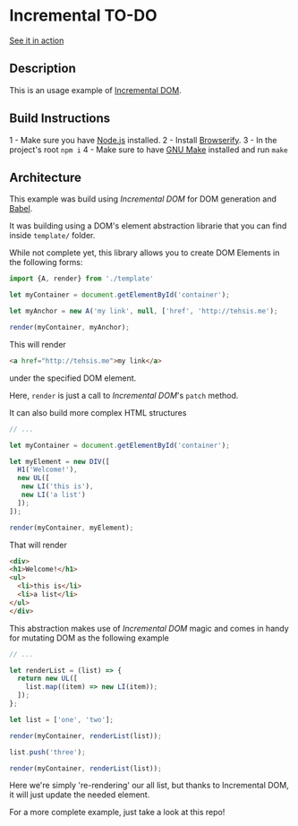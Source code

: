 # Incremental TO-DO

[See it in action](https://tehsis.github.io/incremental-todo)

## Description

This is an usage example of [Incremental DOM](https://github.com/google/incremental-dom).

## Build Instructions

1 - Make sure you have [Node.js](https://nodejs.org) installed.
2 - Install [Browserify](https://browserify.org).
3 - In the project's root `npm i`
4 - Make sure to have [GNU Make](www.gnu.org/s/make/) installed and run `make`

## Architecture

This example was build using _Incremental DOM_ for DOM generation and [Babel](https://babeljs.io).

It was building using a DOM's element abstraction librarie that you can find inside `template/` folder.

While not complete yet, this library allows you to create DOM Elements in the following forms:

```js
import {A, render} from './template'

let myContainer = document.getElementById('container');

let myAnchor = new A('my link', null, ['href', 'http://tehsis.me');

render(myContainer, myAnchor);
```

This will render

```html
<a href="http://tehsis.me">my link</a>

```

under the specified DOM element.

Here, `render` is just a call to _Incremental DOM_'s `patch` method.

It can also build more complex HTML structures

```js
// ...

let myContainer = document.getElementById('container');

let myElement = new DIV([
  H1('Welcome!'),
  new UL([
   new LI('this is'),
   new LI('a list')
  ]);
]);

render(myContainer, myElement);
```

That will render

```html
<div>
<h1>Welcome!</h1>
<ul>
  <li>this is</li>
  <li>a list</li>
</ul>
</div>
```

This abstraction makes use of _Incremental DOM_ magic and comes in handy for mutating DOM as the following example

```js
// ...

let renderList = (list) => {
  return new UL([
    list.map((item) => new LI(item));
  ]);
};

let list = ['one', 'two'];

render(myContainer, renderList(list));

list.push('three');

render(myContainer, renderList(list));
```

Here we're simply 're-rendering' our all list, but thanks to Incremental DOM, it will just update the needed element.

For a more complete example, just take a look at this repo!

